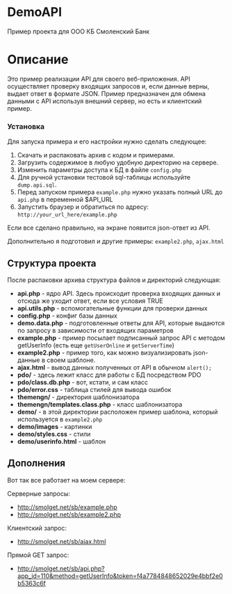 DemoAPI
=======

Пример проекта для ООО КБ Смоленский Банк

# Описание
Это пример реализации API для своего веб-приложения. API осуществляет проверку входящих запросов и, если данные верны,  выдает ответ в формате JSON. 
Пример предназначен для обмена данными с API используя внешний сервер, но есть и клиентский пример.

### Установка
Для запуска примера и его настройки нужно сделать следующее:
 
1. Скачать и распаковать архив с кодом и примерами. 
2. Загрузить содержимое в любую удобную директорию на сервере. 
3. Изменить параметры доступа к БД в файле <code>config.php</code>
4. Для ручной установки тестовой sql-таблицы используйте <code>dump.api.sql</code>.
5. Перед запуском примера <code>example.php</code> нужно указать полный URL до <code>api.php</code> в переменной $API_URL
6. Запустить браузер и обратиться по адресу: <code>http://your_url_here/example.php</code>

Если все сделано правильно, на экране появится json-ответ из API.

Дополнительно я подготовил и другие примеры: <code>example2.php</code>, <code>ajax.html</code>

## Структура проекта
После распаковки архива структура файлов и директорий следующая:

* <strong>api.php</strong> - ядро API. Здесь происходит проверка входящих данных и отсюда же уходит ответ, если все условия TRUE
* <strong>api.utils.php</strong> - вспомогательные функции для проверки данных
* <strong>config.php</strong> - конфиг базы данных
* <strong>demo.data.php</strong> - подготовленные ответы для API, которые выдаются по запросу в зависимости от входящих параметров
* <strong>example.php</strong> - пример посылает подписанный запрос API с методом getUserInfo (есть еще <code>getUserOnline</code> и <code>getServerTime</code>)
* <strong>example2.php</strong> - пример того, как можно визуализировать json-данные в своем шаблоне. 
* <strong>ajax.html</strong> - вывод данных полученных от API в обычном <code>alert();</code>
* <strong>pdo/</strong> - здесь лежит класс для работы с БД посредством PDO
* <strong>pdo/class.db.php</strong> - вот, кстати, и сам класс
* <strong>pdo/error.css</strong> - таблица стилей для вывода ошибок
* <strong>themengn/</strong> - директория шаблонизатора
* <strong>themengn/templates.class.php</strong> - класс шаблонизатора
* <strong>demo/</strong> - в этой директории расположен пример шаблона, который используется в <code>example2.php</code>
* <strong>demo/images</strong> - картинки
* <strong>demo/styles.css</strong> - стили
* <strong>demo/userinfo.html</strong> - шаблон


## Дополнения
Вот так все работает на моем сервере: 

Серверные запросы:
* http://smolget.net/sb/example.php
* http://smolget.net/sb/example2.php

Клиентский запрос:
* http://smolget.net/sb/ajax.html

Прямой GET запрос:
* http://smolget.net/sb/api.php?app_id=110&method=getUserInfo&token=f4a7784848652029e4bbf2e0b5363c6f